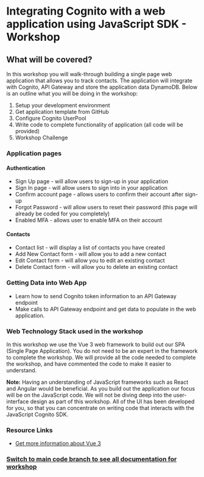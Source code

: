 # Integrating Cognito with a web application using JavaScript SDK - Workshop

## What will be covered?

In this workshop you will walk-through building a single page web application that allows you to track contacts. The application will integrate with Cognito, API Gateway and store the application data DynamoDB. Below is an outline what you will be doing in the workshop:

1. Setup your development environment
2. Get application template from GitHub
3. Configure Cognito UserPool
4. Write code to complete functionality of application (all code will be provided)
5. Workshop Challenge

### Application pages

#### Authentication

- Sign Up page - will allow users to sign-up in your application
- Sign In page - will allow users to sign into in your application
- Confirm account page - allows users to confirm their account after sign-up
- Forgot Password - will allow users to reset their password (this page will already be coded for you completely)
- Enabled MFA - allows user to enable MFA on their account

#### Contacts

- Contact list - will display a list of contacts you have created
- Add New Contact form - will allow you to add a new contact
- Edit Contact form - will allow you to edit an existing contact
- Delete Contact form - will allow you to delete an existing contact

### Getting Data into Web App

- Learn how to send Cognito token information to an API Gateway endpoint
- Make calls to API Gateway endpoint and get data to populate in the web application.

### Web Technology Stack used in the workshop

In this workshop we use the Vue 3 web framework to build out our SPA (Single Page Application). You do not need to be an expert in the framework to complete the workshop. We will provide all the code needed to complete the workshop, and have commented the code to make it easier to understand.

**Note:** Having an understanding of JavaScript frameworks such as React and Angular would be beneficial. As you build out the application our focus will be on the JavaScript code. We will not be diving deep into the user-interface design as part of this workshop. All of the UI has been developed for you, so that you can concentrate on writing code that interacts with the JavaScript Cognito SDK.

### Resource Links

- [Get more information about Vue 3](https://v3.vuejs.org/)

### [Switch to main code branch to see all documentation for workshop](https://github.com/aws-samples/amazon-cognito-vue-workshop)
